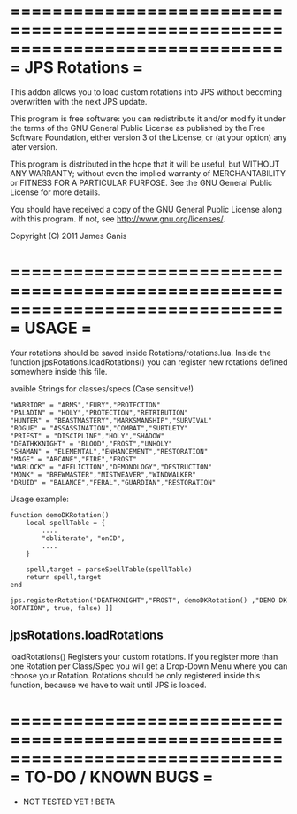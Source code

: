 ==============================================================================
= JPS Rotations =
==============================================================================

This addon allows you to load custom rotations into JPS without becoming overwritten with the next JPS update.

This program is free software: you can redistribute it and/or modify
it under the terms of the GNU General Public License as published by
the Free Software Foundation, either version 3 of the License, or
(at your option) any later version.

This program is distributed in the hope that it will be useful,
but WITHOUT ANY WARRANTY; without even the implied warranty of
MERCHANTABILITY or FITNESS FOR A PARTICULAR PURPOSE.  See the
GNU General Public License for more details.

You should have received a copy of the GNU General Public License
along with this program.  If not, see <http://www.gnu.org/licenses/>.

Copyright (C) 2011 James Ganis

==============================================================================
= USAGE                                                                      =
==============================================================================

Your rotations should be saved inside Rotations/rotations.lua.
Inside the function jpsRotations.loadRotations() you can register new rotations defined somewhere inside this file.

avaible Strings for classes/specs (Case sensitive!) 

	"WARRIOR" = "ARMS","FURY","PROTECTION"
	"PALADIN" = "HOLY","PROTECTION","RETRIBUTION"
	"HUNTER" = "BEASTMASTERY","MARKSMANSHIP","SURVIVAL"
	"ROGUE" = "ASSASSINATION","COMBAT","SUBTLETY"
	"PRIEST" = "DISCIPLINE","HOLY","SHADOW"
	"DEATHKKNIGHT" = "BLOOD","FROST","UNHOLY"
	"SHAMAN" = "ELEMENTAL","ENHANCEMENT","RESTORATION"
	"MAGE" = "ARCANE","FIRE","FROST"
	"WARLOCK" = "AFFLICTION","DEMONOLOGY","DESTRUCTION"
	"MONK" = "BREWMASTER","MISTWEAVER","WINDWALKER"
	"DRUID" = "BALANCE","FERAL","GUARDIAN","RESTORATION"


Usage example:

	function demoDKRotation()
		local spellTable = {
			....
			"obliterate", "onCD",
			....
		}
		
		spell,target = parseSpellTable(spellTable)
		return spell,target
	end
	
	jps.registerRotation("DEATHKNIGHT","FROST", demoDKRotation() ,"DEMO DK ROTATION", true, false) ]]

jpsRotations.loadRotations
------------------------
loadRotations() Registers your custom rotations. If you register more than one Rotation per Class/Spec you will get a Drop-Down Menu where you can
choose your Rotation. Rotations should be only registered inside this function, because we have to wait until JPS is loaded.


==============================================================================
= TO-DO / KNOWN BUGS                                                         =
==============================================================================

* NOT TESTED YET ! BETA

